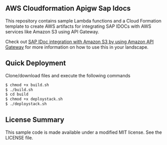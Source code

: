 ## AWS Cloudformation Apigw Sap Idocs

This repository contains sample Lambda functions and a Cloud Formation template to create AWS artifacts for integrating SAP IDOCs with AWS services like Amazon S3 using API Gateway.

Check out [SAP IDoc integration with Amazon S3 by using Amazon API Gateway](https://aws.amazon.com/blogs/awsforsap/sap-idoc-integration-with-amazon-s3-by-using-amazon-api-gateway/) for more information on how to use this in your landscape. 

## Quick Deployment

Clone/download files and execute the following commands

```bash
$ chmod +x build.sh
$ ./build.sh
$ cd build
$ chmod +x deploystack.sh
$ ./deploystack.sh
```

## License Summary

This sample code is made available under a modified MIT license. See the LICENSE file.
